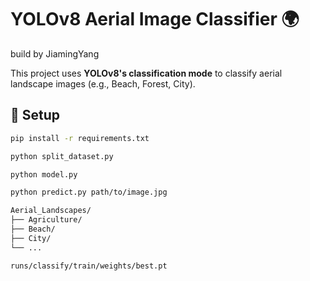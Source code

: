 # YOLOv8 Aerial Image Classifier 🌍
build by JiamingYang

This project uses **YOLOv8's classification mode** to classify aerial landscape images (e.g., Beach, Forest, City).

## 🔧 Setup

```bash
pip install -r requirements.txt

python split_dataset.py

python model.py

python predict.py path/to/image.jpg

Aerial_Landscapes/
├── Agriculture/
├── Beach/
├── City/
└── ...

runs/classify/train/weights/best.pt